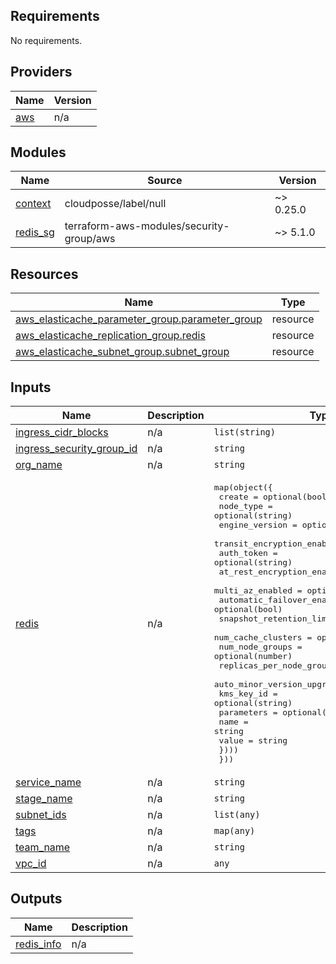 <!-- BEGIN_TF_DOCS -->
## Requirements

No requirements.

## Providers

| Name | Version |
|------|---------|
| <a name="provider_aws"></a> [aws](#provider\_aws) | n/a |

## Modules

| Name | Source | Version |
|------|--------|---------|
| <a name="module_context"></a> [context](#module\_context) | cloudposse/label/null | ~> 0.25.0 |
| <a name="module_redis_sg"></a> [redis\_sg](#module\_redis\_sg) | terraform-aws-modules/security-group/aws | ~> 5.1.0 |

## Resources

| Name | Type |
|------|------|
| [aws_elasticache_parameter_group.parameter_group](https://registry.terraform.io/providers/hashicorp/aws/latest/docs/resources/elasticache_parameter_group) | resource |
| [aws_elasticache_replication_group.redis](https://registry.terraform.io/providers/hashicorp/aws/latest/docs/resources/elasticache_replication_group) | resource |
| [aws_elasticache_subnet_group.subnet_group](https://registry.terraform.io/providers/hashicorp/aws/latest/docs/resources/elasticache_subnet_group) | resource |

## Inputs

| Name | Description | Type | Default | Required |
|------|-------------|------|---------|:--------:|
| <a name="input_ingress_cidr_blocks"></a> [ingress\_cidr\_blocks](#input\_ingress\_cidr\_blocks) | n/a | `list(string)` | `[]` | no |
| <a name="input_ingress_security_group_id"></a> [ingress\_security\_group\_id](#input\_ingress\_security\_group\_id) | n/a | `string` | `""` | no |
| <a name="input_org_name"></a> [org\_name](#input\_org\_name) | n/a | `string` | n/a | yes |
| <a name="input_redis"></a> [redis](#input\_redis) | n/a | <pre>map(object({<br>    create                     = optional(bool)<br>    node_type                  = optional(string)<br>    engine_version             = optional(string)<br>    transit_encryption_enabled = optional(bool)<br>    auth_token                 = optional(string)<br>    at_rest_encryption_enabled = optional(bool)<br>    multi_az_enabled           = optional(bool)<br>    automatic_failover_enabled = optional(bool)<br>    snapshot_retention_limit   = optional(number)<br>    num_cache_clusters         = optional(number)<br>    num_node_groups            = optional(number)<br>    replicas_per_node_group    = optional(number)<br>    auto_minor_version_upgrade = optional(bool)<br>    kms_key_id                 = optional(string)<br>    parameters = optional(map(object({<br>      name  = string<br>      value = string<br>    })))<br>  }))</pre> | `{}` | no |
| <a name="input_service_name"></a> [service\_name](#input\_service\_name) | n/a | `string` | n/a | yes |
| <a name="input_stage_name"></a> [stage\_name](#input\_stage\_name) | n/a | `string` | n/a | yes |
| <a name="input_subnet_ids"></a> [subnet\_ids](#input\_subnet\_ids) | n/a | `list(any)` | n/a | yes |
| <a name="input_tags"></a> [tags](#input\_tags) | n/a | `map(any)` | `{}` | no |
| <a name="input_team_name"></a> [team\_name](#input\_team\_name) | n/a | `string` | n/a | yes |
| <a name="input_vpc_id"></a> [vpc\_id](#input\_vpc\_id) | n/a | `any` | n/a | yes |

## Outputs

| Name | Description |
|------|-------------|
| <a name="output_redis_info"></a> [redis\_info](#output\_redis\_info) | n/a |
<!-- END_TF_DOCS -->